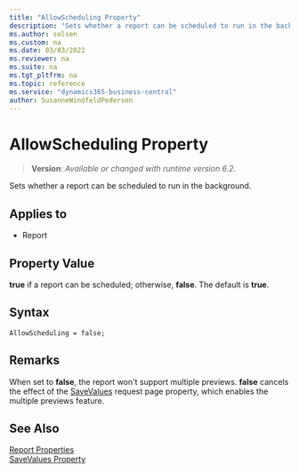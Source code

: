 ```yaml
---
title: "AllowScheduling Property"
description: "Sets whether a report can be scheduled to run in the background."
ms.author: solsen
ms.custom: na
ms.date: 03/03/2022
ms.reviewer: na
ms.suite: na
ms.tgt_pltfrm: na
ms.topic: reference
ms.service: "dynamics365-business-central"
author: SusanneWindfeldPedersen
---
```

[//]: # (START>DO_NOT_EDIT)
[//]: # (IMPORTANT:Do not edit any of the content between here and the END>DO_NOT_EDIT.)
[//]: # (Any modifications should be made in the .xml files in the ModernDev repo.)
# AllowScheduling Property
> **Version**: _Available or changed with runtime version 6.2._

Sets whether a report can be scheduled to run in the background.

## Applies to
-   Report

[//]: # (IMPORTANT: END>DO_NOT_EDIT)

## Property Value  

**true** if a report can be scheduled; otherwise, **false**. The default is **true**.  

## Syntax

```AL
AllowScheduling = false;
```

## Remarks

When set to **false**, the report won't support multiple previews. **false** cancels the effect of the [SaveValues](devenv-savevalues-property.md) request page property, which enables the multiple previews feature.

## See Also  

[Report Properties](devenv-report-properties.md)  
[SaveValues Property](devenv-savevalues-property.md)  